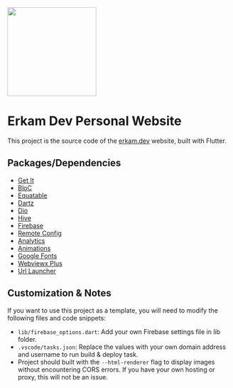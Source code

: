 <img src="https://github.com/erkam-dev/personal_website/assets/62347408/dc588055-fc5e-45a1-a26b-d90a5cbb6f05" width="200">

<h1>Erkam Dev Personal Website</h1>
<p>This project is the source code of the <a href="erkam.dev">erkam.dev</a> website, built with Flutter.</p>

<h2>Packages/Dependencies</h2>
<ul>
    <li><a href="https://pub.dev/packages/get_it">Get It</a></li>
    <li><a href="https://pub.dev/packages/bloc">BloC</a></li>
    <li><a href="https://pub.dev/packages/equatable">Equatable</a></li>
    <li><a href="https://pub.dev/packages/dartz">Dartz</a></li>
    <li><a href="https://pub.dev/packages/dio">Dio</a></li>
    <li><a href="https://pub.dev/packages/hive">Hive</a></li>
    <li><a href="https://pub.dev/packages/firebase_core">Firebase</a></li>
    <li><a href="https://pub.dev/packages/firebase_remote_config">Remote Config</a></li>
    <li><a href="https://pub.dev/packages/firebase_analytics">Analytics</a></li>
    <li><a href="https://pub.dev/packages/animations">Animations</a></li>
    <li><a href="https://pub.dev/packages/google_fonts">Google Fonts</a></li>
    <li><a href="https://pub.dev/packages/webviewx_plus">Webviewx Plus</a></li>
    <li><a href="https://pub.dev/packages/url_launcher">Url Launcher</a></li>
</ul>

<h2>Customization &amp; Notes</h2>
<p>If you want to use this project as a template, you will need to modify the following files and code snippets:</p>
<ul>
    <li><code>lib/firebase_options.dart</code>: Add your own Firebase settings file in lib folder.</li>
    <li><code>.vscode/tasks.json</code>: Replace the values with your own domain address and username to run build &amp; deploy task.</li>
    <li>Project should built with the <code>--html-renderer</code> flag to display images without encountering CORS errors. If you have your own hosting or proxy, this will not be an issue.</li>
</ul>
